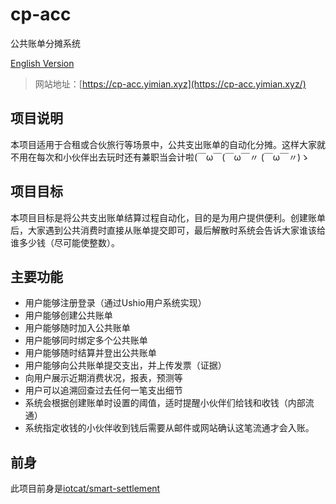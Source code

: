 # cp-acc

公共账单分摊系统

[English Version](./README.md)

> 网站地址：[https://cp-acc.yimian.xyz](https://cp-acc.yimian.xyz/)

## 项目说明

本项目适用于合租或合伙旅行等场景中，公共支出账单的自动化分摊。这样大家就不用在每次和小伙伴出去玩时还有兼职当会计啦(￣ω￣(￣ω￣〃 (￣ω￣〃)ゝ


## 项目目标
本项目目标是将公共支出账单结算过程自动化，目的是为用户提供便利。创建账单后，大家遇到公共消费时直接从账单提交即可，最后解散时系统会告诉大家谁该给谁多少钱（尽可能使整数）。

## 主要功能

 - 用户能够注册登录（通过Ushio用户系统实现）
 - 用户能够创建公共账单
 - 用户能够随时加入公共账单
 - 用户能够同时绑定多个公共账单
 - 用户能够随时结算并登出公共账单
 - 用户能够向公共账单提交支出，并上传发票（证据）
 - 向用户展示近期消费状况，报表，预测等
 - 用户可以追溯回查过去任何一笔支出细节
 - 系统会根据创建账单时设置的阈值，适时提醒小伙伴们给钱和收钱（内部流通）
 - 系统指定收钱的小伙伴收到钱后需要从邮件或网站确认这笔流通才会入账。
 
## 前身

此项目前身是[iotcat/smart-settlement](https://github.com/iotcat/smart-settlement)
